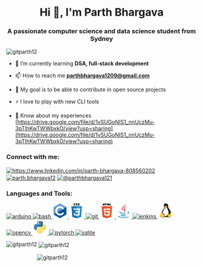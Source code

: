 <h1 align="center">Hi 👋, I'm Parth Bhargava</h1>
<h3 align="center">A passionate computer science and data science student from Sydney</h3>

<p align="left"> <img src="https://komarev.com/ghpvc/?username=gitparth12&label=Profile%20views&color=0e75b6&style=flat&theme=tokyonight" alt="gitparth12" /> </p>

- 🌱 I’m currently learning **DSA, full-stack development**

- 📫 How to reach me **parthbhargava1209@gmail.com**

- 🥅 My goal is to be able to contribute in open source projects

- ⚡ I love to play with new CLI tools

- 📄 Know about my experiences [https://drive.google.com/file/d/1vSUGoNIS1_nnUczMu-3pTIhKwTWWbxkO/view?usp=sharing](https://drive.google.com/file/d/1vSUGoNIS1_nnUczMu-3pTIhKwTWWbxkO/view?usp=sharing)

<h3 align="left">Connect with me:</h3>
<p align="left">
<a href="https://linkedin.com/in/https://www.linkedin.com/in/parth-bhargava-808560202" target="blank"><img align="center" src="https://raw.githubusercontent.com/rahuldkjain/github-profile-readme-generator/master/src/images/icons/Social/linked-in-alt.svg" alt="https://www.linkedin.com/in/parth-bhargava-808560202" height="30" width="40" /></a>
<a href="https://instagram.com/parth.bhargava12" target="blank"><img align="center" src="https://raw.githubusercontent.com/rahuldkjain/github-profile-readme-generator/master/src/images/icons/Social/instagram.svg" alt="parth.bhargava12" height="30" width="40" /></a>
<a href="https://www.hackerrank.com/@parthbhargava121" target="blank"><img align="center" src="https://raw.githubusercontent.com/rahuldkjain/github-profile-readme-generator/master/src/images/icons/Social/hackerrank.svg" alt="@parthbhargava121" height="30" width="40" /></a>
</p>

<h3 align="left">Languages and Tools:</h3>
<p align="left"> <a href="https://www.arduino.cc/" target="_blank" rel="noreferrer"> <img src="https://cdn.worldvectorlogo.com/logos/arduino-1.svg" alt="arduino" width="40" height="40"/> </a> <a href="https://www.gnu.org/software/bash/" target="_blank" rel="noreferrer"> <img src="https://www.vectorlogo.zone/logos/gnu_bash/gnu_bash-icon.svg" alt="bash" width="40" height="40"/> </a> <a href="https://www.cprogramming.com/" target="_blank" rel="noreferrer"> <img src="https://raw.githubusercontent.com/devicons/devicon/master/icons/c/c-original.svg" alt="c" width="40" height="40"/> </a> <a href="https://www.w3schools.com/css/" target="_blank" rel="noreferrer"> <img src="https://raw.githubusercontent.com/devicons/devicon/master/icons/css3/css3-original-wordmark.svg" alt="css3" width="40" height="40"/> </a> <a href="https://git-scm.com/" target="_blank" rel="noreferrer"> <img src="https://www.vectorlogo.zone/logos/git-scm/git-scm-icon.svg" alt="git" width="40" height="40"/> </a> <a href="https://www.w3.org/html/" target="_blank" rel="noreferrer"> <img src="https://raw.githubusercontent.com/devicons/devicon/master/icons/html5/html5-original-wordmark.svg" alt="html5" width="40" height="40"/> </a> <a href="https://www.java.com" target="_blank" rel="noreferrer"> <img src="https://raw.githubusercontent.com/devicons/devicon/master/icons/java/java-original.svg" alt="java" width="40" height="40"/> </a> <a href="https://www.jenkins.io" target="_blank" rel="noreferrer"> <img src="https://www.vectorlogo.zone/logos/jenkins/jenkins-icon.svg" alt="jenkins" width="40" height="40"/> </a> <a href="https://www.linux.org/" target="_blank" rel="noreferrer"> <img src="https://raw.githubusercontent.com/devicons/devicon/master/icons/linux/linux-original.svg" alt="linux" width="40" height="40"/> </a> <a href="https://opencv.org/" target="_blank" rel="noreferrer"> <img src="https://www.vectorlogo.zone/logos/opencv/opencv-icon.svg" alt="opencv" width="40" height="40"/> </a> <a href="https://www.python.org" target="_blank" rel="noreferrer"> <img src="https://raw.githubusercontent.com/devicons/devicon/master/icons/python/python-original.svg" alt="python" width="40" height="40"/> </a> <a href="https://pytorch.org/" target="_blank" rel="noreferrer"> <img src="https://www.vectorlogo.zone/logos/pytorch/pytorch-icon.svg" alt="pytorch" width="40" height="40"/> </a> <a href="https://www.sqlite.org/" target="_blank" rel="noreferrer"> <img src="https://www.vectorlogo.zone/logos/sqlite/sqlite-icon.svg" alt="sqlite" width="40" height="40"/> </a> </p>

<p><img align="left" height="390" src="https://github-readme-stats-h6yfbezeb-gitparth12.vercel.app/api/top-langs?username=gitparth12&show_icons=true&locale=en&count_private=true&theme=tokyonight&langs_count=10" alt="gitparth12" /></p>

<p>&nbsp;<img align="center" src="https://github-readme-stats-h6yfbezeb-gitparth12.vercel.app/api?username=gitparth12&show_icons=true&locale=en&count_private=true&theme=tokyonight&card_width=400&line_height=25" alt="gitparth12" /></p>

<p><img align="center" height="175" src="https://github-readme-streak-stats.herokuapp.com/?user=gitparth12&count_private=true&theme=tokyonight&card_width=400" alt="gitparth12" /></p>
